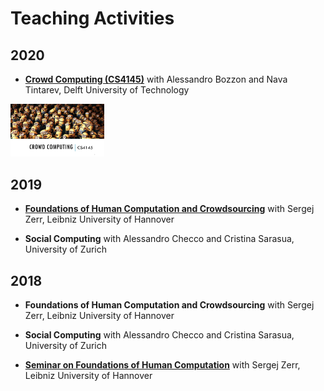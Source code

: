 # Teaching Activities

## 2020

- **[Crowd Computing (CS4145)](https://studiegids.tudelft.nl/a101_displayCourse.do?course_id=44916)** with Alessandro Bozzon and Nava Tintarev, Delft University of Technology
        
<img src="CS4145.png" alt="CS4145" width="150">

## 2019

- **[Foundations of Human Computation and Crowdsourcing](https://www2.kbs.uni-hannover.de/411.html)** with Sergej Zerr, Leibniz University of Hannover

- **Social Computing** with Alessandro Checco and Cristina Sarasua, University of Zurich


## 2018

- **Foundations of Human Computation and Crowdsourcing** with Sergej Zerr, Leibniz University of Hannover

- **Social Computing** with Alessandro Checco and Cristina Sarasua, University of Zurich

- **[Seminar on Foundations of Human Computation](https://www2.kbs.uni-hannover.de/hcomp-seminar.html)** with Sergej Zerr, Leibniz University of Hannover

